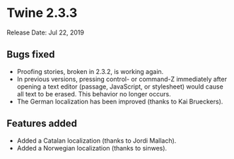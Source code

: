 # Twine 2.3.3

Release Date: Jul 22, 2019

## Bugs fixed

* Proofing stories, broken in 2.3.2, is working again.
* In previous versions, pressing control- or command-Z immediately after opening a text editor (passage, JavaScript, or stylesheet) would cause all text to be erased. This behavior no longer occurs.
* The German localization has been improved (thanks to Kai Brueckers).

## Features added

* Added a Catalan localization (thanks to Jordi Mallach).
* Added a Norwegian localization (thanks to sinwes).

